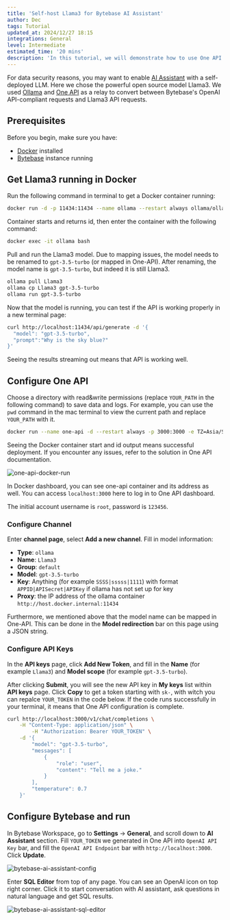 ```yaml
---
title: 'Self-host Llama3 for Bytebase AI Assistant'
author: Dec
tags: Tutorial
updated_at: 2024/12/27 18:15
integrations: General
level: Intermediate
estimated_time: '20 mins'
description: 'In this tutorial, we will demonstrate how to use One API to help deploy Llama3 to Bytebase SQL editor'
---
```


For data security reasons, you may want to enable [AI Assistant](/docs/ai-assistant/) with a self-deployed LLM. Here we chose the powerful open source model Llama3. We used [Ollama](https://ollama.com/) and [One API](https://github.com/songquanpeng/one-api/blob/main/README.en.md) as a relay to convert between Bytebase's OpenAI API-compliant requests and Llama3 API requests.

## Prerequisites

Before you begin, make sure you have:

- [Docker](https://www.docker.com/) installed
- [Bytebase](https://www.bytebase.com/docs/get-started/step-by-step/deploy-with-docker/) instance running

## Get Llama3 running in Docker

Run the following command in terminal to get a Docker container running:

```bash
docker run -d -p 11434:11434 --name ollama --restart always ollama/ollama
```

Container starts and returns id, then enter the container with the following command:

```bash
docker exec -it ollama bash
```

Pull and run the Llama3 model. Due to mapping issues, the model needs to be renamed to `gpt-3.5-turbo` (or mapped in One-API). After renaming, the model name is `gpt-3.5-turbo`, but indeed it is still Llama3.

```bash
ollama pull Llama3
ollama cp Llama3 gpt-3.5-turbo
ollama run gpt-3.5-turbo
```

Now that the model is running, you can test if the API is working properly in a new terminal page:

```bash
curl http://localhost:11434/api/generate -d '{
  "model": "gpt-3.5-turbo",
  "prompt":"Why is the sky blue?"
}'
```

Seeing the results streaming out means that API is working well.

## Configure One API

Choose a directory with read&write permissions (replace `YOUR_PATH` in the following command) to save data and logs. For example, you can use the `pwd` command in the mac terminal to view the current path and replace `YOUR_PATH` with it.

```bash
docker run --name one-api -d --restart always -p 3000:3000 -e TZ=Asia/Shanghai -v YOUR_PATH/one-api:/data justsong/one-api-en
```

Seeing the Docker container start and id output means successful deployment. If you encounter any issues, refer to the solution in One API documentation.

![one-api-docker-run](/content/docs/tutorials/one-api-ollama-sql-editor/one-api-docker-run.webp)

In Docker dashboard, you can see one-api container and its address as well. You can access `localhost:3000` here to log in to One API dashboard.

<HintBlock type="info">

The initial account username is `root`, password is `123456`.

</HintBlock>

### Configure Channel

Enter **channel page**, select **Add a new channel**. Fill in model information:

- **Type**: `ollama`
- **Name**: `Llama3`
- **Group**: `default`
- **Model**: `gpt-3.5-turbo`
- **Key**: Anything (for example `SSSS|sssss|1111`) with format `APPID|APISecret|APIKey` if ollama has not set up for key
- **Proxy**: the IP address of the ollama container `http://host.docker.internal:11434`

Furthermore, we mentioned above that the model name can be mapped in One-API. This can be done in the **Model redirection** bar on this page using a JSON string.

### Configure API Keys

In the **API keys** page, click **Add New Token**, and fill in the **Name** (for example `Llama3`) and **Model scope** (for example `gpt-3.5-turbo`).

After clicking **Submit**, you will see the new API key in **My keys** list within **API keys** page. Click **Copy** to get a token starting with `sk-`, with witch you can repalce `YOUR_TOKEN` in the code below. If the code runs successfully in your terminal, it means that One API configuration is complete.

```bash
curl http://localhost:3000/v1/chat/completions \
    -H "Content-Type: application/json" \
        -H "Authorization: Bearer YOUR_TOKEN" \
    -d '{
        "model": "gpt-3.5-turbo",
        "messages": [
            {
                "role": "user",
                "content": "Tell me a joke."
            }
        ],
        "temperature": 0.7
    }'
```

## Configure Bytebase and run

In Bytebase Workspace, go to **Settings** -> **General**, and scroll down to **AI Assistant** section. Fill `YOUR_TOKEN` we generated in One API into `OpenAI API Key` bar, and fill the `OpenAI API Endpoint` bar with `http://localhost:3000`. Click **Update**.

![bytebase-ai-assistant-config](/content/docs/tutorials/one-api-ollama-sql-editor/ai-assistant-config.webp)

Enter **SQL Editor** from top of any page. You can see an OpenAI icon on top right corner. Click it to start conversation with AI assistant, ask questions in natural language and get SQL results.

![bytebase-ai-assistant-sql-editor](/content/docs/tutorials/one-api-ollama-sql-editor/bytebase-ai-assistant-sql-editor.webp)
